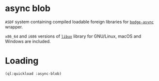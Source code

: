 # async blob

`ASDF` system containing compiled loadable foreign libraries for
[`bodge-async`](https://github.com/borodust/bodge-async) wrapper.

`x86_64` and `i686` versions of [`libuv`](https://github.com/libuv/libuv) library for
GNU/Linux, macOS and Windows are included.

# Loading
```lisp
(ql:quickload :async-blob)
```
